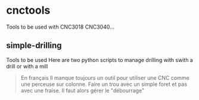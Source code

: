 # cnctools
Tools to be used with CNC3018 CNC3040...
## simple-drilling 
Tools to be used 
Here are two python scripts to manage drilling with swith a drill or with a mill
>En français
>Il manque toujours un outil pour utiliser une CNC comme une perceuse sur colonne.
>Faire un trou avec un simple foret et pas avec une fraise. Il faut alors gérer le "débourrage"
